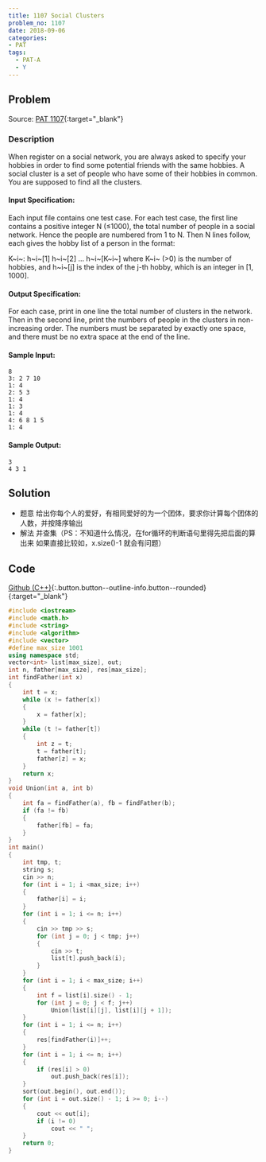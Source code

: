 ```yaml
---
title: 1107 Social Clusters
problem_no: 1107
date: 2018-09-06
categories:
- PAT
tags:
  - PAT-A
  - Y
---
```


<!--more-->

## Problem

Source: [PAT 1107](){:target="_blank"}

### Description

When register on a social network, you are always asked to specify your hobbies in order to find some potential friends
with the same hobbies. A social cluster is a set of people who have some of their hobbies in common. You are supposed to
find all the clusters.

#### Input Specification:

Each input file contains one test case. For each test case, the first line contains a positive integer N (≤1000), the
total number of people in a social network. Hence the people are numbered from 1 to N. Then N lines follow, each gives
the hobby list of a person in the format:

K~i~: h~i~[1] h~i~[2] ... h~i~[K~i~] where K~i~ (>0) is the number of hobbies, and h​~i~[j] is the index of the j-th
hobby, which is an integer in [1, 1000].

#### Output Specification:

For each case, print in one line the total number of clusters in the network. Then in the second line, print the numbers
of people in the clusters in non-increasing order. The numbers must be separated by exactly one space, and there must be
no extra space at the end of the line.

#### Sample Input:

```
8
3: 2 7 10
1: 4
2: 5 3
1: 4
1: 3
1: 4
4: 6 8 1 5
1: 4
```

#### Sample Output:

```
3
4 3 1
```

## Solution

- 题意 给出你每个人的爱好，有相同爱好的为一个团体，要求你计算每个团体的人数，并按降序输出
- 解法 并查集（PS：不知道什么情况，在for循环的判断语句里得先把后面的算出来 如果直接比较如，x.size()-1 就会有问题）

## Code

[Github (C++)](https://github.com/Alomerry/algorithm/blob/master/pat/a/){:.button.button--outline-info.button--rounded}{:target="_blank"}


```cpp
#include <iostream>
#include <math.h>
#include <string>
#include <algorithm>
#include <vector>
#define max_size 1001
using namespace std;
vector<int> list[max_size], out;
int n, father[max_size], res[max_size];
int findFather(int x)
{
    int t = x;
    while (x != father[x])
    {
        x = father[x];
    }
    while (t != father[t])
    {
        int z = t;
        t = father[t];
        father[z] = x;
    }
    return x;
}
void Union(int a, int b)
{
    int fa = findFather(a), fb = findFather(b);
    if (fa != fb)
    {
        father[fb] = fa;
    }
}
int main()
{
    int tmp, t;
    string s;
    cin >> n;
    for (int i = 1; i <max_size; i++)
    {
        father[i] = i;
    }
    for (int i = 1; i <= n; i++)
    {
        cin >> tmp >> s;
        for (int j = 0; j < tmp; j++)
        {
            cin >> t;
            list[t].push_back(i);
        }
    }
    for (int i = 1; i < max_size; i++)
    {
        int f = list[i].size() - 1;
        for (int j = 0; j < f; j++)
            Union(list[i][j], list[i][j + 1]);
    }
    for (int i = 1; i <= n; i++)
    {
        res[findFather(i)]++;
    }
    for (int i = 1; i <= n; i++)
    {
        if (res[i] > 0)
            out.push_back(res[i]);
    }
    sort(out.begin(), out.end());
    for (int i = out.size() - 1; i >= 0; i--)
    {
        cout << out[i];
        if (i != 0)
            cout << " ";
    }
    return 0;
}
```
